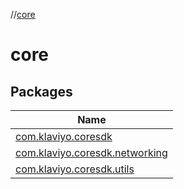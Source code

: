 //[core](index.md)

# core

## Packages

| Name |
|---|
| [com.klaviyo.coresdk](core/com.klaviyo.coresdk/index.md) |
| [com.klaviyo.coresdk.networking](core/com.klaviyo.coresdk.networking/index.md) |
| [com.klaviyo.coresdk.utils](core/com.klaviyo.coresdk.utils/index.md) |
